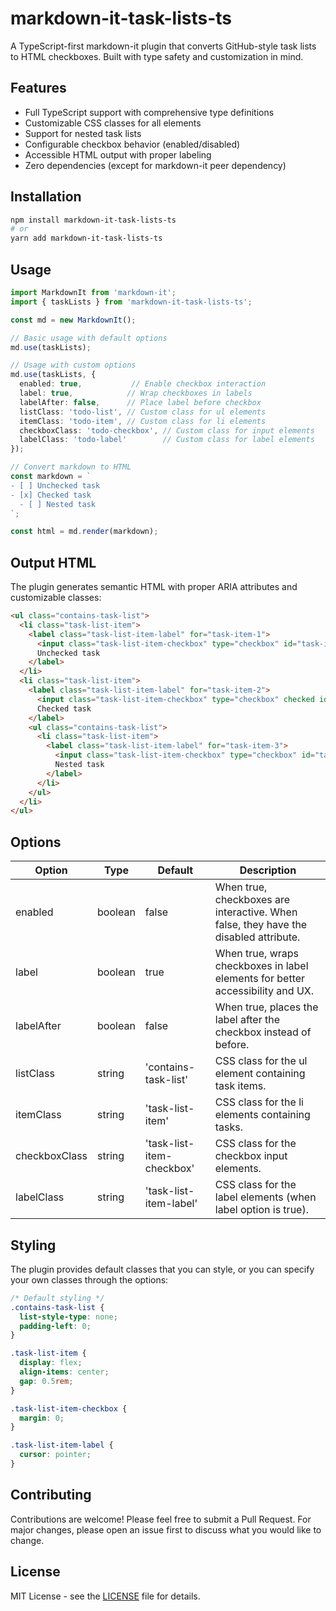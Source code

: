 # markdown-it-task-lists-ts

A TypeScript-first markdown-it plugin that converts GitHub-style task lists to HTML checkboxes. Built with type safety and customization in mind.

## Features

- Full TypeScript support with comprehensive type definitions
- Customizable CSS classes for all elements
- Support for nested task lists
- Configurable checkbox behavior (enabled/disabled)
- Accessible HTML output with proper labeling
- Zero dependencies (except for markdown-it peer dependency)

## Installation

```bash
npm install markdown-it-task-lists-ts
# or
yarn add markdown-it-task-lists-ts
```

## Usage

```typescript
import MarkdownIt from 'markdown-it';
import { taskLists } from 'markdown-it-task-lists-ts';

const md = new MarkdownIt();

// Basic usage with default options
md.use(taskLists);

// Usage with custom options
md.use(taskLists, {
  enabled: true,           // Enable checkbox interaction
  label: true,            // Wrap checkboxes in labels
  labelAfter: false,      // Place label before checkbox
  listClass: 'todo-list', // Custom class for ul elements
  itemClass: 'todo-item', // Custom class for li elements
  checkboxClass: 'todo-checkbox', // Custom class for input elements
  labelClass: 'todo-label'        // Custom class for label elements
});

// Convert markdown to HTML
const markdown = `
- [ ] Unchecked task
- [x] Checked task
  - [ ] Nested task
`;

const html = md.render(markdown);
```

## Output HTML

The plugin generates semantic HTML with proper ARIA attributes and customizable classes:

```html
<ul class="contains-task-list">
  <li class="task-list-item">
    <label class="task-list-item-label" for="task-item-1">
      <input class="task-list-item-checkbox" type="checkbox" id="task-item-1">
      Unchecked task
    </label>
  </li>
  <li class="task-list-item">
    <label class="task-list-item-label" for="task-item-2">
      <input class="task-list-item-checkbox" type="checkbox" checked id="task-item-2">
      Checked task
    </label>
    <ul class="contains-task-list">
      <li class="task-list-item">
        <label class="task-list-item-label" for="task-item-3">
          <input class="task-list-item-checkbox" type="checkbox" id="task-item-3">
          Nested task
        </label>
      </li>
    </ul>
  </li>
</ul>
```

## Options

| Option | Type | Default | Description |
|--------|------|---------|-------------|
| enabled | boolean | false | When true, checkboxes are interactive. When false, they have the disabled attribute. |
| label | boolean | true | When true, wraps checkboxes in label elements for better accessibility and UX. |
| labelAfter | boolean | false | When true, places the label after the checkbox instead of before. |
| listClass | string | 'contains-task-list' | CSS class for the ul element containing task items. |
| itemClass | string | 'task-list-item' | CSS class for the li elements containing tasks. |
| checkboxClass | string | 'task-list-item-checkbox' | CSS class for the checkbox input elements. |
| labelClass | string | 'task-list-item-label' | CSS class for the label elements (when label option is true). |

## Styling

The plugin provides default classes that you can style, or you can specify your own classes through the options:

```css
/* Default styling */
.contains-task-list {
  list-style-type: none;
  padding-left: 0;
}

.task-list-item {
  display: flex;
  align-items: center;
  gap: 0.5rem;
}

.task-list-item-checkbox {
  margin: 0;
}

.task-list-item-label {
  cursor: pointer;
}
```

## Contributing

Contributions are welcome! Please feel free to submit a Pull Request. For major changes, please open an issue first to discuss what you would like to change.

## License

MIT License - see the [LICENSE](LICENSE) file for details.
